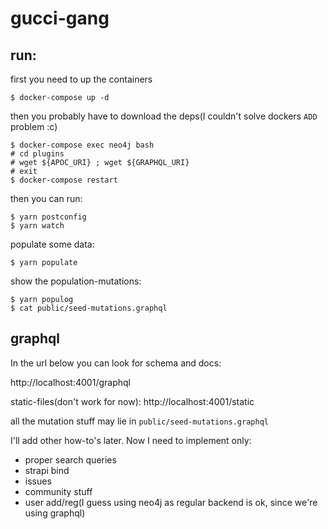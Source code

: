  # gucci-gang



 ## run:
 first you need to up the containers
 ```shell script
$ docker-compose up -d
 ```

then you probably have to download the deps(I couldn't solve dockers `ADD` problem :c)
```shell script
$ docker-compose exec neo4j bash
# cd plugins
# wget ${APOC_URI} ; wget ${GRAPHQL_URI}
# exit
$ docker-compose restart
```

then you can run:
```shell script
$ yarn postconfig
$ yarn watch
```

populate some data:
```shell script
$ yarn populate
```

show the population-mutations:
```shell script
$ yarn populog
$ cat public/seed-mutations.graphql
```


 ## graphql

In the url below you can look for schema and docs:

http://localhost:4001/graphql


static-files(don't work for now): http://localhost:4001/static

all the mutation stuff may lie in `public/seed-mutations.graphql`


I'll add other how-to's later.
Now I need to implement only:
 - proper search queries
 - strapi bind
 - issues
 - community stuff
 - user add/reg(I guess using neo4j as regular backend is ok, since we're using graphql)
